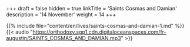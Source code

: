 +++
draft = false
hidden = true
linkTitle = 'Saints Cosmas and Damian'
description = '14 November'
weight = 14
+++

{{% include file="content/en/lives/saints-cosmas-and-damian-1.md" %}}
{{< audio "https://orthodoxy.sgp1.cdn.digitaloceanspaces.com/fr-augustin/SAINTS_COSMAS_AND_DAMIAN.mp3" >}}
